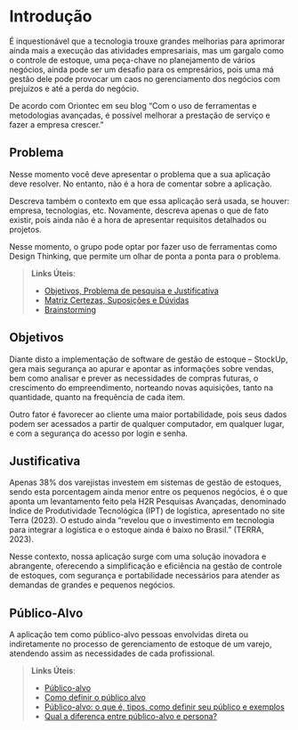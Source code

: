 # Introdução

É inquestionável que a tecnologia trouxe grandes melhorias para aprimorar ainda mais a execução das atividades empresariais, mas um gargalo como o controle de estoque, uma peça-chave no planejamento de vários negócios, ainda pode ser um desafio para os empresários, pois uma má gestão dele pode provocar um caos no gerenciamento dos negócios com prejuízos e até a perda do negócio.  

De acordo com Oriontec em seu blog “Com o uso de ferramentas e metodologias avançadas, é possível melhorar a prestação de serviço e fazer a empresa crescer.”

## Problema
Nesse momento você deve apresentar o problema que a sua aplicação deve  resolver. No entanto, não é a hora de comentar sobre a aplicação.

Descreva também o contexto em que essa aplicação será usada, se  houver: empresa, tecnologias, etc. Novamente, descreva apenas o que de  fato existir, pois ainda não é a hora de apresentar requisitos  detalhados ou projetos.

Nesse momento, o grupo pode optar por fazer uso  de ferramentas como Design Thinking, que permite um olhar de ponta a ponta para o problema.

> **Links Úteis**:
> - [Objetivos, Problema de pesquisa e Justificativa](https://medium.com/@versioparole/objetivos-problema-de-pesquisa-e-justificativa-c98c8233b9c3)
> - [Matriz Certezas, Suposições e Dúvidas](https://medium.com/educa%C3%A7%C3%A3o-fora-da-caixa/matriz-certezas-suposi%C3%A7%C3%B5es-e-d%C3%BAvidas-fa2263633655)
> - [Brainstorming](https://www.euax.com.br/2018/09/brainstorming/)

## Objetivos

Diante disto a implementação de software de gestão de estoque – StockUp, gera mais segurança ao apurar e apontar as informações sobre vendas, bem como analisar e prever as necessidades de compras futuras, o crescimento do empreendimento, norteando novas aquisições, tanto na quantidade, quanto na frequência de cada item.  

Outro fator é favorecer ao cliente uma maior portabilidade, pois seus dados podem ser acessados a partir de qualquer computador, em qualquer lugar, e com a segurança do acesso por login e senha.  

## Justificativa

Apenas 38% dos varejistas investem em sistemas de gestão de estoques, sendo esta porcentagem ainda menor entre os pequenos negócios, é o que aponta um levantamento feito pela H2R Pesquisas Avançadas, denominado Índice de Produtividade Tecnológica (IPT) de logística, apresentado no site Terra (2023). O estudo ainda “revelou que o investimento em tecnologia para integrar a logística e o estoque ainda é baixo no Brasil.” (TERRA, 2023).  

Nesse contexto, nossa aplicação surge com uma solução inovadora e abrangente, oferecendo a simplificação e eficiência na gestão de controle de estoques, com segurança e portabilidade necessários para atender as demandas de grandes e pequenos negócios.  

## Público-Alvo

A aplicação tem como público-alvo pessoas envolvidas direta ou indiretamente no processo de gerenciamento de estoque de um varejo, atendendo assim as necessidades de cada profissional. 

> **Links Úteis**:
> - [Público-alvo](https://blog.hotmart.com/pt-br/publico-alvo/)
> - [Como definir o público alvo](https://exame.com/pme/5-dicas-essenciais-para-definir-o-publico-alvo-do-seu-negocio/)
> - [Público-alvo: o que é, tipos, como definir seu público e exemplos](https://klickpages.com.br/blog/publico-alvo-o-que-e/)
> - [Qual a diferença entre público-alvo e persona?](https://rockcontent.com/blog/diferenca-publico-alvo-e-persona/)

